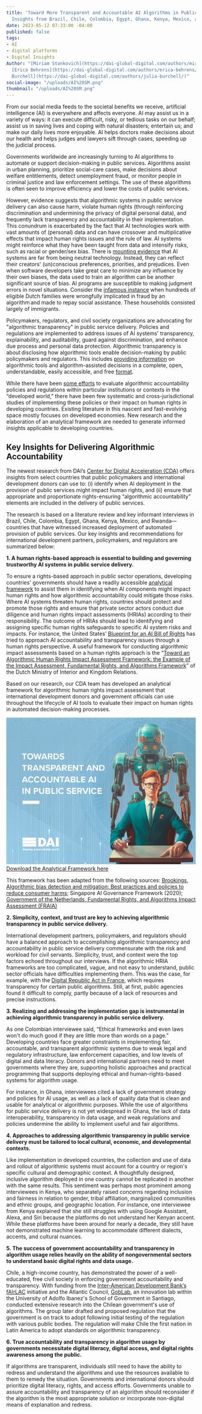 ```yaml
---
title: 'Toward More Transparent and Accountable AI Algorithms in Public Service Delivery:
  Insights from Brazil, Chile, Colombia, Egypt, Ghana, Kenya, Mexico, and Rwanda'
date: 2023-05-12 07:33:00 -04:00
published: false
tags:
- AI
- digital platforms
- Digital Insights
Author: "[Miriam Stankovich](https://dai-global-digital.com/authors/miriam-stankovich/),
  [Erica Behrens](https://dai-global-digital.com/authors/erica-behrens/), and [Julia
  Burchell](https://dai-global-digital.com/authors/julia-burchell/)"
social-image: "/uploads/AI%20SM.png"
thumbnail: "/uploads/AI%20SM.png"
---
```


From our social media feeds to the societal benefits we receive, artificial intelligence (AI) is everywhere and affects everyone. AI may assist us in a variety of ways: it can execute difficult, risky, or tedious tasks on our behalf; assist us in saving lives and coping with natural disasters; entertain us; and make our daily lives more enjoyable. AI helps doctors make decisions about our health and helps judges and lawyers sift through cases, speeding up the judicial process.   

Governments worldwide are increasingly turning to AI algorithms to automate or support decision-making in public services. Algorithms assist in urban planning, prioritize social-care cases, make decisions about welfare entitlements, detect unemployment fraud, or monitor people in criminal justice and law enforcement settings. The use of these algorithms is often seen to improve efficiency and lower the costs of public services.  

<!--more-->

However, evidence suggests that algorithmic systems in public service delivery can also cause harm, violate human rights (through reinforcing discrimination and undermining the privacy of digital personal data), and frequently lack transparency and accountability in their implementation. This conundrum is exacerbated by the fact that AI technologies work with vast amounts of (personal) data and can have crossover and multiplicative effects that impact human rights issues and the rule of law. AI systems might reinforce what they have been taught from data and intensify risks, such as racial or gender/sex bias. There is [mounting evidence](https://www.americanbar.org/groups/judicial/publications/judges_journal/2021/winter/artificial-intelligence-benefits-and-unknown-risks/) that AI systems are far from being neutral technology. Instead, they can reflect their creators' (un)conscious preferences, priorities, and prejudices. Even when software developers take great care to minimize any influence by their own biases, the data used to train an algorithm can be another significant source of bias. AI programs are susceptible to making judgment errors in novel situations. Consider the [infamous instance](https://algorithmwatch.org/en/syri-netherlands-algorithm/) when hundreds of eligible Dutch families were wrongfully implicated in fraud by an algorithm and made to repay social assistance. These households consisted largely of immigrants.  

Policymakers, regulators, and civil society organizations are advocating for "algorithmic transparency" in public service delivery. Policies and regulations are implemented to address issues of AI systems' transparency, explainability, and auditability, guard against discrimination, and enhance due process and personal data protection. Algorithmic transparency is about disclosing how algorithmic tools enable decision-making by public policymakers and regulators. This includes [providing information](https://www.gov.uk/government/collections/algorithmic-transparency-reports) on algorithmic tools and algorithm-assisted decisions in a complete, open, understandable, easily accessible, and free [format](https://www.algorithmregister.org/). 

While there have been [some efforts](https://www.adalovelaceinstitute.org/report/algorithmic-accountability-public-sector/) to evaluate algorithmic accountability policies and regulations within particular institutions or contexts in the “developed world,” there have been few systematic and cross-jurisdictional studies of implementing these policies or their impact on human rights in developing countries. Existing literature in this nascent and fast-evolving space mostly focuses on developed economies. New research and the elaboration of an analytical framework are needed to generate informed insights applicable to developing countries. 

## Key Insights for Delivering Algorithmic Accountability 

The newest research from DAI’s [Center for Digital Acceleration (CDA)](https://www.dai.com/our-work/solutions/digital-acceleration) offers insights from select countries that public policymakers and international development donors can use to: (i) identify when AI deployment in the provision of public services might impact human rights, and (ii) ensure that appropriate and proportionate rights-ensuring “algorithmic accountability” elements are included in the delivery of public services.  

The research is based on a literature review and key informant interviews in Brazil, Chile, Colombia, Egypt, Ghana, Kenya, Mexico, and Rwanda—countries that have witnessed increased deployment of automated provision of public services. Our key insights and recommendations for international development partners, policymakers, and regulators are summarized below: 

**1. A human rights-based approach is essential to building and governing trustworthy AI systems in public service delivery.** 

To ensure a rights-based approach in public sector operations, developing countries' governments should have a readily accessible [analytical framework](https://fra.europa.eu/en/publication/2022/bias-algorithm#publication-tab-1) to assist them in identifying when AI components might impact human rights and how algorithmic accountability could mitigate those risks. Where AI systems threaten human rights, countries should protect and promote those rights and ensure that private sector actors conduct due diligence and human rights impact assessments (HRIAs) according to their responsibility. The outcome of HRIAs should lead to identifying and assigning specific human rights safeguards to specific AI system risks and impacts. For instance, the United States’ [Blueprint for an AI Bill of Rights](https://www.whitehouse.gov/wp-content/uploads/2022/10/Blueprint-for-an-AI-Bill-of-Rights.pdf) has tried to approach AI accountability and transparency issues through a human rights perspective. A useful framework for conducting algorithmic impact assessments based on a human rights approach is the “[Toward an Algorithmic Human Rights Impact Assessment Framework: the Example of the Impact Assessment, Fundamental Rights, and Algorithms Framework](https://www.government.nl/binaries/government/documenten/reports/2022/03/31/impact-assessment-fundamental-rights-and-algorithms/Fundamental+Rights+and+Algorithms+Impact+Assessment.pdf)” of the Dutch Ministry of Interior and Kingdom Relations. 

Based on our research, our CDA team has developed an analytical framework for algorithmic human rights impact assessment that international development donors and government officials can use throughout the lifecycle of AI tools to evaluate their impact on human rights in automated decision-making processes.  

![Screenshot 2023-05-11 at 10.28.57 AM.png](/uploads/Screenshot%202023-05-11%20at%2010.28.57%20AM.png)
[Download the Analytical Framework here](/uploads/Towards%20Transparent%20and%20Accountable%20AI%20in%20Public%20Service.pdf)

This framework has been adapted from the following sources: [Brookings, Algorithmic bias detection and mitigation: Best practices and policies to reduce consumer harms](https://www.brookings.edu/research/algorithmic-bias-detection-and-mitigation-best-practices-and-policies-to-reduce-consumer-harms/); Singapore AI Governance Framework (2020); [Government of the Netherlands, Fundamental Rights, and Algorithms Impact Assessment (FRAIA)](https://www.government.nl/documents/reports/2021/07/31/impact-assessment-fundamental-rights-and-algorithms) 

**2. Simplicity, context, and trust are key to achieving algorithmic transparency in public service delivery.** 

International development partners, policymakers, and regulators should have a balanced approach to accomplishing algorithmic transparency and accountability in public service delivery commensurate with the risk and workload for civil servants. Simplicity, trust, and context were the top factors echoed throughout our interviews. If the algorithmic HRIA frameworks are too complicated, vague, and not easy to understand, public sector officials have difficulties implementing them. This was the case, for example, with the [Digital Republic Act in France](https://blog-idceurope.com/what-will-algorithmic-transparency-standards-mean-for-the-public-sector/), which requires transparency for certain public algorithms. Still, at first, public agencies found it difficult to comply, partly because of a lack of resources and precise instructions. 

**3. Realizing and addressing the implementation gap is instrumental in achieving algorithmic transparency in public service delivery.** 

As one Colombian interviewee said, “Ethical frameworks and even laws won't do much good if they are little more than words on a page.” Developing countries face greater constraints in implementing fair, accountable, and transparent algorithmic systems due to weak legal and regulatory infrastructure, law enforcement capacities, and low levels of digital and data literacy. Donors and international partners need to meet governments where they are, supporting holistic approaches and practical programming that supports deploying ethical and human-rights-based systems for algorithm usage. 

For instance, in Ghana, interviewees cited a lack of government strategy and policies for AI usage, as well as a lack of quality data that is clean and usable for analytical or algorithmic purposes. While the use of algorithms for public service delivery is not yet widespread in Ghana, the lack of data interoperability, transparency in data usage, and weak regulations and policies undermine the ability to implement useful and fair algorithms. 

**4. Approaches to addressing algorithmic transparency in public service delivery must be tailored to local cultural, economic, and developmental contexts.** 

Like implementation in developed countries, the collection and use of data and rollout of algorithmic systems must account for a country or region's specific cultural and demographic context. A thoughtfully designed, inclusive algorithm deployed in one country cannot be replicated in another with the same results. This sentiment was perhaps most prominent among interviewees in Kenya, who separately raised concerns regarding inclusion and fairness in relation to gender, tribal affiliation, marginalized communities and ethnic groups, and geographic location. For instance, one interviewee from Kenya explained that she still struggles with using Google Assistant, Alexa, and Siri because the platforms do not understand her Kenyan accent. While these platforms have been around for nearly a decade, they still have not demonstrated machine learning to accommodate different dialects, accents, and cultural nuances.  

**5. The success of government accountability and transparency in algorithm usage relies heavily on the ability of nongovernmental sectors to understand basic digital rights and data usage.** 

Chile, a high-income country, has demonstrated the power of a well-educated, free civil society in enforcing government accountability and transparency. With funding from the [Inter-American Development Bank’s fAIrLAC](https://fairlac.iadb.org/en) initiative and the Atlantic Council, [GobLab](https://goblab.uai.cl/en/espanol-transparencia-algoritmica-en-el-sector-publico/), an innovation lab within the University of Adolfo Ibanez's School of Government in Santiago, conducted extensive research into the Chilean government's use of algorithms. The group later drafted and proposed regulation that the government is on track to adopt following initial testing of the regulation with various public bodies. The regulation will make Chile the first nation in Latin America to adopt standards on algorithmic transparency. 

**6. True accountability and transparency in algorithm usage by governments necessitate digital literacy, digital access, and digital rights awareness among the public.** 

If algorithms are transparent, individuals still need to have the ability to redress and understand the algorithms and use the resources available to them to remedy the situation. Governments and international donors should prioritize digital literacy, rights, and access efforts. Governments unable to assure accountability and transparency of an algorithm should reconsider if the algorithm is the most appropriate solution or incorporate non-digital means of explanation and redress.